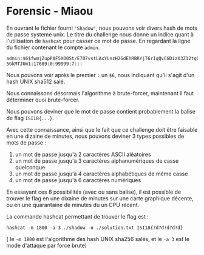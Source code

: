 # Forensic - Miaou
En ouvrant le fichier fourni `"Shadow"`, nous pouvons voir divers hash de mots de passe systeme unix.
Le titre du challenge nous donne un indice quant à l'utilisation de `hashcat` pour casser ce mot de passe.
En regardant la ligne du fichier contenant le compte `admin`.

```
admin:$6$fwmjZupP$F5XO0St/E707vstLAxYUnzH2GdEhRBRYjT6rIqQvCGDizX3Z12tq0DeParRUYsSJPbFERuSgGk0e/
5GkMTJUm1:17689:0:99999:7:::
```

Nous pouvons voir après le premier `:` un `$6`, nous indiquant qu'il s'agit d'un hash UNIX sha512 salé.

Nous connaissons désormais l'algorithme à brute-forcer, maintenant il faut déterminer quoi brute-forcer.

Nous pouvons deviner que le mot de passe contient probablement la balise de flag `ISI18{...}`.

Avec cette connaissance, ainsi que le fait que ce challenge doit être faisable en une dizaine de minutes, nous pouvons deviner 3 types possibles de mots de passe : 

1. un mot de passe jusqu'à 2 caractères ASCII aléatoires
2. un mot de passe jusqu'à 3 caractères alphanumériques de casse quelconque
3. un mot de passe jusqu'à 4 caractères alphabétiques de même casse
4. un mot de passe jusqu'à 6 caractères numériques

En essayant ces 8 possibilités (avec ou sans balise), il est possible de trouver le flag en une dixaine de minutes sur une carte graphique décente, ou en une quarantaine de minutes du un CPU récent. 

La commande hashcat permettant de trouver le flag est :

```
hashcat -m 1800 -a 3 ./shadow -o ./solution.txt ISI18{?d?d?d?d?d}
```

( le `-m 1800` est l'algorithme des hash UNIX sha256 salés, et le `-a 3` est le mode d'attaque par force brute)